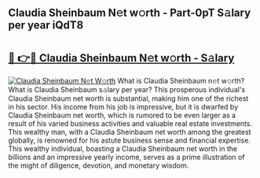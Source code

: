 ## Claudia Sheinbaum N𝚎t w𝚘rth - Part-0pT S𝚊lary per year iQdT8

# <h2><a href="http://gc36xxw.nevu.top/?p=Claudia+Sheinbaum">🔗 👉🔴 Claudia Sheinbaum N𝚎t w𝚘rth - S𝚊lary</a></h2>

[![Claudia Sheinbaum N𝚎t W𝚘rth](https://i.imgur.com/Oavwk0R.jpeg)](http://gc36xxw.nevu.top/?p=Claudia+Sheinbaum)
What is Claudia Sheinbaum n𝚎t w𝚘rth? What is Claudia Sheinbaum s𝚊lary per year?
This prosperous individual's Claudia Sheinbaum net worth is substantial, making him one of the richest in his sector. His income from his job is impressive, but it is dwarfed by Claudia Sheinbaum net worth, which is rumored to be even larger as a result of his varied business activities and valuable real estate investments. This wealthy man, with a Claudia Sheinbaum net worth among the greatest globally, is renowned for his astute business sense and financial expertise. This wealthy individual, boasting a Claudia Sheinbaum net worth in the billions and an impressive yearly income, serves as a prime illustration of the might of diligence, devotion, and monetary wisdom.

